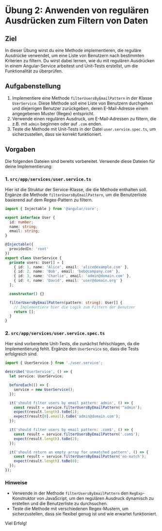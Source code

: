 
# Übung 2: Anwenden von regulären Ausdrücken zum Filtern von Daten

## Ziel
In dieser Übung wirst du eine Methode implementieren, die reguläre Ausdrücke verwendet, um eine Liste von Benutzern nach bestimmten Kriterien zu filtern. Du wirst dabei lernen, wie du mit regulären Ausdrücken in einem Angular-Service arbeitest und Unit-Tests erstellst, um die Funktionalität zu überprüfen.

## Aufgabenstellung
1. Implementiere eine Methode `filterUsersByEmailPattern` in der Klasse `UserService`. Diese Methode soll eine Liste von Benutzern durchgehen und diejenigen Benutzer zurückgeben, deren E-Mail-Adresse einem angegebenen Muster (Regex) entspricht.
2. Verwende einen regulären Ausdruck, um E-Mail-Adressen zu filtern, die z.B. mit `admin` beginnen oder auf `.com` enden.
3. Teste die Methode mit Unit-Tests in der Datei `user.service.spec.ts`, um sicherzustellen, dass sie korrekt funktioniert.

## Vorgaben
Die folgenden Dateien sind bereits vorbereitet. Verwende diese Dateien für deine Implementierung:

### 1. `src/app/services/user.service.ts`

Hier ist die Struktur der Service-Klasse, die die Methode enthalten soll. Ergänze die Methode `filterUsersByEmailPattern`, um die Benutzerliste basierend auf dem Regex-Pattern zu filtern.

```typescript
import { Injectable } from '@angular/core';

export interface User {
  id: number;
  name: string;
  email: string;
}

@Injectable({
  providedIn: 'root'
})
export class UserService {
  private users: User[] = [
    { id: 1, name: 'Alice', email: 'alice@example.com' },
    { id: 2, name: 'Bob', email: 'bob@company.com' },
    { id: 3, name: 'Charlie', email: 'admin@domain.com' },
    { id: 4, name: 'David', email: 'user@domain.org' }
  ];

  constructor() {}

  filterUsersByEmailPattern(pattern: string): User[] {
    // Implementiere hier die Logik zum Filtern der Benutzer
    return [];
  }
}
```

### 2. `src/app/services/user.service.spec.ts`

Hier sind vorbereitete Unit-Tests, die zunächst fehlschlagen, da die Implementierung fehlt. Ergänze den `UserService` so, dass die Tests erfolgreich sind.

```typescript
import { UserService } from './user.service';

describe('UserService', () => {
  let service: UserService;

  beforeEach(() => {
    service = new UserService();
  });

  it('should filter users by email pattern: admin', () => {
    const result = service.filterUsersByEmailPattern('^admin');
    expect(result.length).toBe(1);
    expect(result[0].email).toBe('admin@domain.com');
  });

  it('should filter users by email pattern: .com$', () => {
    const result = service.filterUsersByEmailPattern('.com$');
    expect(result.length).toBe(2);
  });

  it('should return an empty array for unmatched pattern', () => {
    const result = service.filterUsersByEmailPattern('no-match');
    expect(result.length).toBe(0);
  });
});
```

### Hinweise
- Verwende in der Methode `filterUsersByEmailPattern` den `RegExp`-Konstruktor von JavaScript, um den regulären Ausdruck dynamisch zu erstellen und die Benutzerliste zu durchsuchen.
- Teste die Methode mit verschiedenen Regex-Mustern, um sicherzustellen, dass sie flexibel genug ist und wie erwartet funktioniert.

Viel Erfolg!
